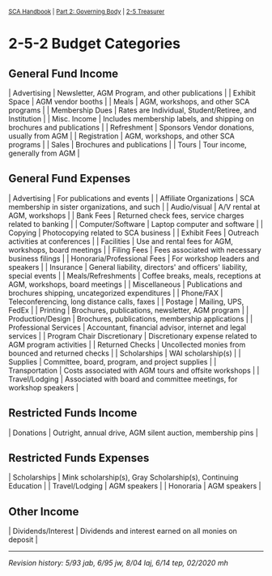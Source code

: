 <sup><a href="/sca-handbook/index.html">SCA Handbook</a> | <a href="../02_governing_body/index.html">Part 2: Governing Body</a> | <a href="../02_governing_body/treasurer.html">2-5 Treasurer</a></sup>

# 2-5-2 Budget Categories

## General Fund Income

| Advertising | Newsletter, AGM Program, and other publications |
| Exhibit Space | AGM vendor booths |
| Meals | AGM, workshops, and other SCA programs |
| Membership Dues | Rates are Individual, Student/Retiree, and Institution |
| Misc. Income | Includes membership labels, and shipping on brochures and publications |
| Refreshment | Sponsors Vendor donations, usually from AGM |
| Registration | AGM, workshops, and other SCA programs |
| Sales | Brochures and publications |
| Tours | Tour income, generally from AGM |

## General Fund Expenses

| Advertising | For publications and events |
| Affiliate Organizations | SCA membership in sister organizations, and such |
| Audio/visual | A/V rental at AGM, workshops |
| Bank Fees | Returned check fees, service charges related to banking |
| Computer/Software | Laptop computer and software |
| Copying | Photocopying related to SCA business |
| Exhibit Fees | Outreach activities at conferences |
| Facilities | Use and rental fees for AGM, workshops, board meetings |
| Filing Fees | Fees associated with necessary business filings |
| Honoraria/Professional Fees | For workshop leaders and speakers |
| Insurance | General liability, directors' and officers' liability, special events |
| Meals/Refreshments | Coffee breaks, meals, receptions at AGM, workshops, board meetings |
| Miscellaneous | Publications and brochures shipping, uncategorized expenditures |
| Phone/FAX | Teleconferencing, long distance calls, faxes |
| Postage | Mailing, UPS, FedEx |
| Printing | Brochures, publications, newsletter, AGM program |
| Production/Design | Brochures, publications, membership applications |
| Professional Services | Accountant, financial advisor, internet and legal services |
| Program Chair Discretionary | Discretionary expense related to AGM program activities |
| Returned Checks | Uncollected monies from bounced and returned checks |
| Scholarships | WAI scholarship(s) |
| Supplies | Committee, board, program, and project supplies |
| Transportation | Costs associated with AGM tours and offsite workshops |
| Travel/Lodging | Associated with board and committee meetings, for workshop speakers |

## Restricted Funds Income

| Donations | Outright, annual drive, AGM silent auction, membership pins |

## Restricted Funds Expenses

| Scholarships | Mink scholarship(s), Gray Scholarship(s), Continuing Education |
| Travel/Lodging | AGM speakers |
| Honoraria | AGM speakers |

## Other Income

| Dividends/Interest | Dividends and interest earned on all monies on deposit |

***

_Revision history: 5/93 jab, 6/95 jw, 8/04 laj, 6/14 tep, 02/2020 mh_
